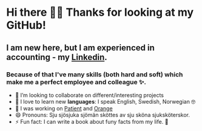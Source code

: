 # Hi there 🙋‍♀️ Thanks for looking at my GitHub!

## I am new here, but I am experienced in accounting - my [Linkedin](https://www.linkedin.com/in/karolina-k-k/).
### Because of that I've many skills (both hard and soft) which make me a perfect employee and colleague ✨.

- 👯 I’m looking to collaborate on different/interesting projects
- 💬 I love to learn new **languages**: I speak English, Swedish, Norwegian 🤓
- 🔭 I was working on [Patient](https://github.com/kakuliniec/patient) and [Orange](https://github.com/kakuliniec/Orange)
- 😄 Pronouns: Sju sjösjuka sjömän sköttes av sju sköna sjuksköterskor. 
- ⚡ Fun fact: I can write a book about funy facts from my life. 🙈
